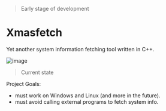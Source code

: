 > Early stage of development

# Xmasfetch
Yet another system information fetching tool written in C++.

![image](https://github.com/michaldziuba03/xmasfetch/assets/43048524/432e3254-68ee-44a1-91e0-391e481eb145)


> Current state

Project Goals:
- must work on Windows and Linux (and more in the future).
- must avoid calling external programs to fetch system info.
